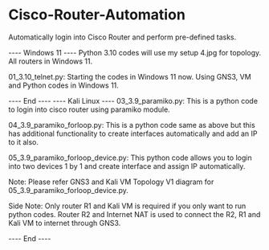 # Cisco-Router-Automation
Automatically login into Cisco Router and perform pre-defined tasks.

---- Windows 11 ----
Python 3.10 codes will use my setup 4.jpg for topology. All routers in Windows 11.

01_3.10_telnet.py:
Starting the codes in Windows 11 now. Using GNS3, VM and Python codes in Windows 11.

---- End ----
---- Kali Linux ----
03_3.9_paramiko.py:
This is a python code to login into cisco router using paramiko module.

04_3.9_paramiko_forloop.py:
This is a python code same as above but this has additional functionality to create interfaces automatically and add an IP to it also.

05_3.9_paramiko_forloop_device.py:
This python code allows you to login into two devices 1 by 1 and create interface and assign IP automatically.

Note: Please refer GNS3 and Kali VM Topology V1 diagram for 05_3.9_paramiko_forloop_device.py.

Side Note: Only router R1 and Kali VM is required if you only want to run python codes.
           Router R2 and Internet NAT is used to connect the R2, R1 and Kali VM to internet through GNS3.

---- End ----
